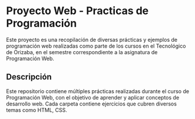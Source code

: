 # Proyecto Web - Practicas de Programación

Este proyecto es una recopilación de diversas prácticas y ejemplos de programación web realizadas como parte de los cursos en el Tecnológico de Orizaba, en el semestre correspondiente a la asignatura de Programación Web.

## Descripción

Este repositorio contiene múltiples prácticas realizadas durante el curso de Programación Web, con el objetivo de aprender y aplicar conceptos de desarrollo web. Cada carpeta contiene ejercicios que cubren diversos temas como HTML, CSS.


